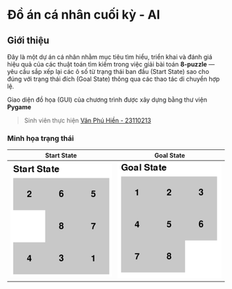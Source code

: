 # Đồ án cá nhân cuối kỳ - AI

## Giới thiệu

Đây là một dự án cá nhân nhằm mục tiêu tìm hiểu, triển khai và đánh giá hiệu quả của các thuật toán tìm kiếm trong việc giải bài toán **8-puzzle** — yêu cầu sắp xếp lại các ô số từ trạng thái ban đầu (Start State) sao cho đúng với trạng thái đích (Goal State) thông qua các thao tác di chuyển hợp lệ.

Giao diện đồ họa (GUI) của chương trình được xây dựng bằng thư viện **Pygame**

> Sinh viên thực hiện [Văn Phú Hiền - 23110213](#)

### Minh họa trạng thái

| Start State | Goal State |
|--------------------|---------------------|
| ![Start](assets/start_state.png) | ![Goal](assets/goal_state.png) |
